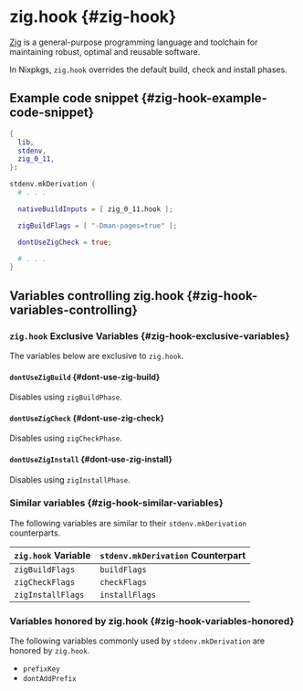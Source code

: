 # zig.hook {#zig-hook}

[Zig](https://ziglang.org/) is a general-purpose programming language and toolchain for maintaining robust, optimal and reusable software.

In Nixpkgs, `zig.hook` overrides the default build, check and install phases.

## Example code snippet {#zig-hook-example-code-snippet}

```nix
{
  lib,
  stdenv,
  zig_0_11,
}:

stdenv.mkDerivation {
  # . . .

  nativeBuildInputs = [ zig_0_11.hook ];

  zigBuildFlags = [ "-Dman-pages=true" ];

  dontUseZigCheck = true;

  # . . .
}
```

## Variables controlling zig.hook {#zig-hook-variables-controlling}

### `zig.hook` Exclusive Variables {#zig-hook-exclusive-variables}

The variables below are exclusive to `zig.hook`.

#### `dontUseZigBuild` {#dont-use-zig-build}

Disables using `zigBuildPhase`.

#### `dontUseZigCheck` {#dont-use-zig-check}

Disables using `zigCheckPhase`.

#### `dontUseZigInstall` {#dont-use-zig-install}

Disables using `zigInstallPhase`.

### Similar variables {#zig-hook-similar-variables}

The following variables are similar to their `stdenv.mkDerivation` counterparts.

| `zig.hook` Variable | `stdenv.mkDerivation` Counterpart |
|---------------------|-----------------------------------|
| `zigBuildFlags`     | `buildFlags`                      |
| `zigCheckFlags`     | `checkFlags`                      |
| `zigInstallFlags`   | `installFlags`                    |

### Variables honored by zig.hook {#zig-hook-variables-honored}

The following variables commonly used by `stdenv.mkDerivation` are honored by `zig.hook`.

- `prefixKey`
- `dontAddPrefix`
